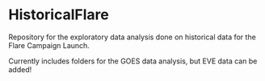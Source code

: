 # HistoricalFlare
Repository for the exploratory data analysis done on historical data for the Flare Campaign Launch.

Currently includes folders for the GOES data analysis, but EVE data can be added!
